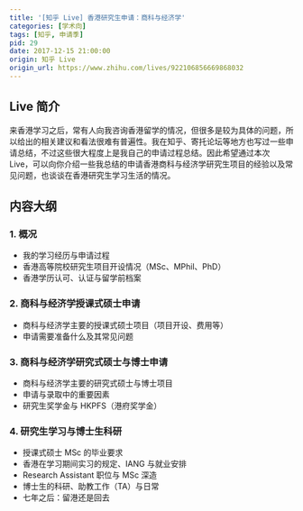 ```yaml
---
title: '[知乎 Live] 香港研究生申请：商科与经济学'
categories: [学术向]
tags: [知乎, 申请季]
pid: 29
date: 2017-12-15 21:00:00
origin: 知乎 Live
origin_url: https://www.zhihu.com/lives/922106856669868032
---
```


## Live 简介

来香港学习之后，常有人向我咨询香港留学的情况，但很多是较为具体的问题，所以给出的相关建议和看法很难有普遍性。我在知乎、寄托论坛等地方也写过一些申请总结，不过这些很大程度上是我自己的申请过程总结。因此希望通过本次 Live，可以向你介绍一些我总结的申请香港商科与经济学研究生项目的经验以及常见问题，也谈谈在香港研究生学习生活的情况。<!--more-->

## 内容大纲

### 1. 概况

  - 我的学习经历与申请过程
  - 香港高等院校研究生项目开设情况（MSc、MPhil、PhD）
  - 香港学历认可、认证与留学前档案

### 2. 商科与经济学授课式硕士申请

  - 商科与经济学主要的授课式硕士项目（项目开设、费用等）
  - 申请需要准备什么及其常见问题

### 3. 商科与经济学研究式硕士与博士申请

  - 商科与经济学主要的研究式硕士与博士项目
  - 申请与录取中的重要因素
  - 研究生奖学金与 HKPFS（港府奖学金）

### 4. 研究生学习与博士生科研

  - 授课式硕士 MSc 的毕业要求
  - 香港在学习期间实习的规定、IANG 与就业安排
  - Research Assistant 职位与 MSc 深造
  - 博士生的科研、助教工作（TA）与日常
  - 七年之后：留港还是回去